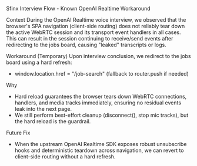 Sfinx Interview Flow - Known OpenAI Realtime Workaround

Context
During the OpenAI Realtime voice interview, we observed that the browser's SPA navigation (client-side routing) does not reliably tear down the active WebRTC session and its transport event handlers in all cases. This can result in the session continuing to receive/send events after redirecting to the jobs board, causing "leaked" transcripts or logs.

Workaround (Temporary)
Upon interview conclusion, we redirect to the jobs board using a hard refresh:

- window.location.href = "/job-search" (fallback to router.push if needed)

Why
- Hard reload guarantees the browser tears down WebRTC connections, handlers, and media tracks immediately, ensuring no residual events leak into the next page.
- We still perform best-effort cleanup (disconnect(), stop mic tracks), but the hard reload is the guardrail.

Future Fix
- When the upstream OpenAI Realtime SDK exposes robust unsubscribe hooks and deterministic teardown across navigation, we can revert to client-side routing without a hard refresh.


